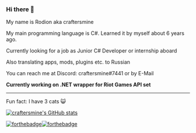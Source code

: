 ### Hi there 👋
My name is Rodion aka craftersmine

My main programming language is C#. Learned it by myself about 6 years ago.

Currently looking for a job as Junior C# Developer or internship aboard
 
Also translating apps, mods, plugins etc. to Russian

You can reach me at Discord: craftersmine#7441 or by E-Mail

**Currently working on .NET wrapper for Riot Games API set**

---

Fun fact: I have 3 cats 😺

[![craftersmine's GitHub stats](https://github-readme-stats.vercel.app/api?username=craftersmine)](https://github.com/anuraghazra/github-readme-stats)

[![forthebadge](https://forthebadge.com/images/badges/made-with-c-sharp.svg)](https://forthebadge.com)[![forthebadge](https://forthebadge.com/images/badges/powered-by-electricity.svg)](https://forthebadge.com)
